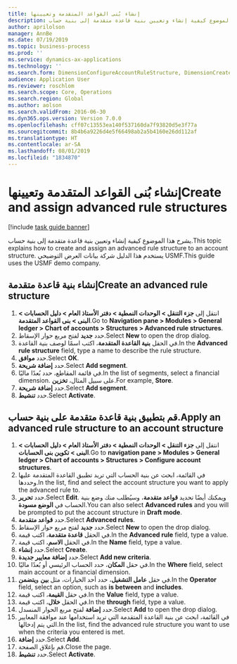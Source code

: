 ```yaml
---
title: إنشاء بُنى القواعد المتقدمة وتعيينها
description: يشرح هذا الموضوع كيفية إنشاء وتعيين بنية قاعدة متقدمة إلى بنية حساب.
author: aprilolson
manager: AnnBe
ms.date: 07/19/2019
ms.topic: business-process
ms.prod: ''
ms.service: dynamics-ax-applications
ms.technology: ''
ms.search.form: DimensionConfigureAccountRuleStructure, DimensionCreateAccountRuleStructure, DimensionHierarchyAddLevel, DimensionHierarchyConstraintActivate, DimensionConfigureAccountStructure, DimensionConfigureAccountRule, DimensionCreateAccountRule, DimensionSelectAccountRuleStructure
audience: Application User
ms.reviewer: roschlom
ms.search.scope: Core, Operations
ms.search.region: Global
ms.author: aolson
ms.search.validFrom: 2016-06-30
ms.dyn365.ops.version: Version 7.0.0
ms.openlocfilehash: cff07c13553ea140f537160da7f93820d5e3f77a
ms.sourcegitcommit: 8b4b6a9226d4e5f66498ab2a5b4160e26dd112af
ms.translationtype: HT
ms.contentlocale: ar-SA
ms.lasthandoff: 08/01/2019
ms.locfileid: "1834870"
---
```

# <a name="create-and-assign-advanced-rule-structures"></a><span data-ttu-id="3b4fc-103">إنشاء بُنى القواعد المتقدمة وتعيينها</span><span class="sxs-lookup"><span data-stu-id="3b4fc-103">Create and assign advanced rule structures</span></span>

[!include [task guide banner](../../includes/task-guide-banner.md)]

<span data-ttu-id="3b4fc-104">يشرح هذا الموضوع كيفية إنشاء وتعيين بنية قاعدة متقدمة إلى بنية حساب.</span><span class="sxs-lookup"><span data-stu-id="3b4fc-104">This topic explains how to create and assign an advanced rule structure to an account structure.</span></span> <span data-ttu-id="3b4fc-105">يستخدم هذا الدليل شركة بيانات العرض التوضيحي USMF.</span><span class="sxs-lookup"><span data-stu-id="3b4fc-105">This guide uses the USMF demo company.</span></span>

## <a name="create-an-advanced-rule-structure"></a><span data-ttu-id="3b4fc-106">إنشاء بنية قاعدة متقدمة</span><span class="sxs-lookup"><span data-stu-id="3b4fc-106">Create an advanced rule structure</span></span>
1. <span data-ttu-id="3b4fc-107">انتقل إلى **جزء التنقل > الوحدات النمطية > دفتر الأستاذ العام > دليل الحسابات > البنى > بنى القواعد المتقدمة**.</span><span class="sxs-lookup"><span data-stu-id="3b4fc-107">Go to **Navigation pane > Modules > General ledger > Chart of accounts > Structures > Advanced rule structures**.</span></span>
2. <span data-ttu-id="3b4fc-108">حدد **جديد** لفتح مربع حوار الإسقاط‬.</span><span class="sxs-lookup"><span data-stu-id="3b4fc-108">Select **New** to open the drop dialog.</span></span>
3. <span data-ttu-id="3b4fc-109">في الحقل **بنية القاعدة المتقدمة**، اكتب اسمًا لوصف بنية القاعدة.</span><span class="sxs-lookup"><span data-stu-id="3b4fc-109">In the **Advanced rule structure** field, type a name to describe the rule structure.</span></span>
4. <span data-ttu-id="3b4fc-110">حدد **موافق**.</span><span class="sxs-lookup"><span data-stu-id="3b4fc-110">Select **OK**.</span></span>
5. <span data-ttu-id="3b4fc-111">حدد **إضافة شريحة**.</span><span class="sxs-lookup"><span data-stu-id="3b4fc-111">Select **Add segment**.</span></span>
6. <span data-ttu-id="3b4fc-112">في قائمة المقاطع، حدد بُعدًا ماليًا.</span><span class="sxs-lookup"><span data-stu-id="3b4fc-112">In the list of segments, select a financial dimension.</span></span> <span data-ttu-id="3b4fc-113">على سبيل المثال، **تخزين**.</span><span class="sxs-lookup"><span data-stu-id="3b4fc-113">For example, **Store**.</span></span>  
7. <span data-ttu-id="3b4fc-114">حدد **إضافة شريحة**.</span><span class="sxs-lookup"><span data-stu-id="3b4fc-114">Select **Add segment**.</span></span>
8. <span data-ttu-id="3b4fc-115">حدد **تنشيط**.</span><span class="sxs-lookup"><span data-stu-id="3b4fc-115">Select **Activate**.</span></span>

## <a name="apply-an-advanced-rule-structure-to-an-account-structure"></a><span data-ttu-id="3b4fc-116">قم بتطبيق بنية قاعدة متقدمة على بنية حساب.</span><span class="sxs-lookup"><span data-stu-id="3b4fc-116">Apply an advanced rule structure to an account structure</span></span>
1. <span data-ttu-id="3b4fc-117">انتقل إلى **جزء التنقل > الوحدات النمطية > دفتر الأستاذ العام > دليل الحسابات > البنى > تكوين بنى الحسابات‬**.</span><span class="sxs-lookup"><span data-stu-id="3b4fc-117">Go to **navigation pane > Modules > General ledger > Chart of accounts > Structures > Configure account structures**.</span></span>
2. <span data-ttu-id="3b4fc-118">في القائمة، ابحث عن بنية الحساب التي تريد تطبيق القاعدة المتقدمة عليها وحددها.</span><span class="sxs-lookup"><span data-stu-id="3b4fc-118">In the list, find and select the account structure you want to apply the advanced rule to.</span></span>
3. <span data-ttu-id="3b4fc-119">حدد **تحرير**.</span><span class="sxs-lookup"><span data-stu-id="3b4fc-119">Select **Edit**.</span></span> <span data-ttu-id="3b4fc-120">ويمكنك أيضًا تحديد **قواعد متقدمة**، وسيُطلب منك وضع بنية الحساب في **الوضع مسودة**.</span><span class="sxs-lookup"><span data-stu-id="3b4fc-120">You can also select **Advanced rules** and you will be prompted to put the account structure in **Draft mode**.</span></span>  
4. <span data-ttu-id="3b4fc-121">حدد **قواعد متقدمة**.</span><span class="sxs-lookup"><span data-stu-id="3b4fc-121">Select **Advanced rules**.</span></span>
5. <span data-ttu-id="3b4fc-122">حدد **جديد** لفتح مربع حوار الإسقاط‬.</span><span class="sxs-lookup"><span data-stu-id="3b4fc-122">Select **New** to open the drop dialog.</span></span>
6. <span data-ttu-id="3b4fc-123">في الحقل **قاعدة متقدمة**، اكتب قيمة.</span><span class="sxs-lookup"><span data-stu-id="3b4fc-123">In the **Advanced rule** field, type a value.</span></span>
7. <span data-ttu-id="3b4fc-124">في الحقل **الاسم**، اكتب قيمة.</span><span class="sxs-lookup"><span data-stu-id="3b4fc-124">In the **Name** field, type a value.</span></span>
8. <span data-ttu-id="3b4fc-125">حدد **إنشاء**.</span><span class="sxs-lookup"><span data-stu-id="3b4fc-125">Select **Create**.</span></span>
9. <span data-ttu-id="3b4fc-126">حدد **إضافة معايير جديدة**.</span><span class="sxs-lookup"><span data-stu-id="3b4fc-126">Select **Add new criteria**.</span></span>
10. <span data-ttu-id="3b4fc-127">في حقل **المكان**، حدد الحساب الرئيسي أو بُعدًا ماليًا.</span><span class="sxs-lookup"><span data-stu-id="3b4fc-127">In the **Where** field, select main account or a financial dimension.</span></span>
11. <span data-ttu-id="3b4fc-128">في حقل **عامل التشغيل**، حدد أحد الخيارات، مثل **بين** و**يتضمن**.</span><span class="sxs-lookup"><span data-stu-id="3b4fc-128">In the **Operator** field, select an option, such as **is between** and **includes**.</span></span>
12. <span data-ttu-id="3b4fc-129">في حقل **القيمة**، اكتب قيمة.</span><span class="sxs-lookup"><span data-stu-id="3b4fc-129">In the **Value** field, type a value.</span></span>
13. <span data-ttu-id="3b4fc-130">في الحقل **خلال**، اكتب قيمة.</span><span class="sxs-lookup"><span data-stu-id="3b4fc-130">In the **through** field, type a value.</span></span>
14. <span data-ttu-id="3b4fc-131">حدد **إضافة** لفتح مربع الحوار المنسدل.</span><span class="sxs-lookup"><span data-stu-id="3b4fc-131">Select **Add** to open the drop dialog.</span></span>
15. <span data-ttu-id="3b4fc-132">في القائمة، ابحث عن بنية القاعدة المتقدمة التي تريد استخدامها عند موافقة المعايير التي يتم إدخالها.</span><span class="sxs-lookup"><span data-stu-id="3b4fc-132">In the list, find the advanced rule structure you want to use when the criteria you entered is met.</span></span>
16. <span data-ttu-id="3b4fc-133">حدد **إضافة**.</span><span class="sxs-lookup"><span data-stu-id="3b4fc-133">Select **Add**.</span></span>
17. <span data-ttu-id="3b4fc-134">قم بإغلاق الصفحة.</span><span class="sxs-lookup"><span data-stu-id="3b4fc-134">Close the page.</span></span>
18. <span data-ttu-id="3b4fc-135">حدد **تنشيط**.</span><span class="sxs-lookup"><span data-stu-id="3b4fc-135">Select **Activate**.</span></span>

